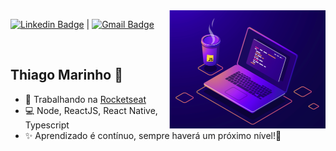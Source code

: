 
<img align="right" src="https://raw.githubusercontent.com/tgmarinho/tgmarinho/main/keep_code.png?token=AAC43J356Z6HSRPJTEAEZIK7QTOWO" width="250"/>

[![Linkedin Badge](https://img.shields.io/badge/-ThiagoMarinho-blue?style=flat-square&logo=Linkedin&logoColor=white&link=https://www.linkedin.com/in/tgmarinho/)](https://www.linkedin.com/in/tgmarinho/) 
| 
[![Gmail Badge](https://img.shields.io/badge/-tgmarinho@gmail.com-c14438?style=flat-square&logo=Gmail&logoColor=white&link=mailto:tgmarinho@gmail.com)](mailto:tgmarinho@gmail.com)


<br/>

## Thiago Marinho 👋 

- 🚀 Trabalhando na [Rocketseat](https://rocketseat.com.br/)
- 💻 Node, ReactJS, React Native, Typescript
- ✨ Aprendizado é contínuo, sempre haverá um próximo nível!🚀

